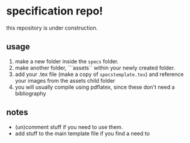 # specification repo!

this repository is under construction.

## usage

1. make a new folder inside the ```specs``` folder.
2. make another folder, ```assets`` within your newly created folder.
3. add your .tex file (make a copy of ```specstemplate.tex```) and reference your images from the assets child folder
4. you will usually compile using pdflatex, since these don't need a bibliography


## notes

* (un)comment stuff if you need to use them.
* add stuff to the main template file if you find a need to
